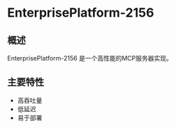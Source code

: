 # EnterprisePlatform-2156

## 概述

EnterprisePlatform-2156 是一个高性能的MCP服务器实现。

## 主要特性

- 高吞吐量
- 低延迟
- 易于部署
